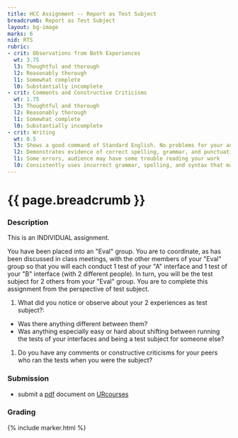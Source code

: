 ```yaml
---
title: HCC Assignment -- Report as Test Subject
breadcrumb: Report as Test Subject
layout: bg-image
marks: 6
nid: RTS
rubric:
- crit: Observations from Both Experiences
  wt: 3.75
  l3: Thoughtful and thorough
  l2: Reasonably thorough
  l1: Somewhat complete
  l0: Substantially incomplete
- crit: Comments and Constructive Criticisms
  wt: 1.75
  l3: Thoughtful and thorough
  l2: Reasonably thorough
  l1: Somewhat complete
  l0: Substantially incomplete
- crit: Writing
  wt: 0.5
  l3: Shows a good command of Standard English. No problems for your audience
  l2: Demonstrates evidence of correct spelling, grammar, and punctuation. Audience will have little trouble reading your work
  l1: Some errors, audience may have some trouble reading your work
  l0: Consistently uses incorrect grammar, spelling, and syntax that makes it difficult for others to follow
---
```

# {{ page.breadcrumb }}

### Description

This is an INDIVIDUAL assignment.

You have been placed into an "Eval" group.
You are to coordinate, as has been discussed in class meetings, with the other members of your "Eval" group so that you will each conduct 1 test of your "A" interface and 1 test of your "B" interface (with 2 different people). In turn, you will be the test subject for 2 others from your "Eval" group.  You are to complete this assignment from the perspective of test subject.

1. What did you notice or observe about your 2 experiences as test subject?:
  * Was there anything different between them?
  * Was anything especially easy or hard about shifting between running the tests of your interfaces and being a test subject for someone else? 
1. Do you have any comments or constructive criticisms for your peers who ran the tests when you were the subject?

### Submission

* submit a [pdf](https://en.wikipedia.org/wiki/PDF) document on [URcourses](https://urcourses.uregina.ca/course/view.php?id=2084)

### Grading

{% include marker.html %}
